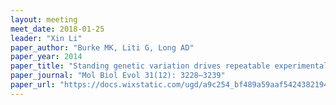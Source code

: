 ```yaml
---
layout: meeting
meet_date: 2018-01-25
leader: "Xin Li"
paper_author: "Burke MK, Liti G, Long AD"
paper_year: 2014
paper_title: "Standing genetic variation drives repeatable experimental evolution in outcrossing populations of <i>Saccharomyces cerevisiae</i>"
paper_journal: "Mol Biol Evol 31(12): 3228–3239"
paper_url: "https://docs.wixstatic.com/ugd/a9c254_bf489a59aaf5424382194a7ee9bd227a.pdf"
---
```

